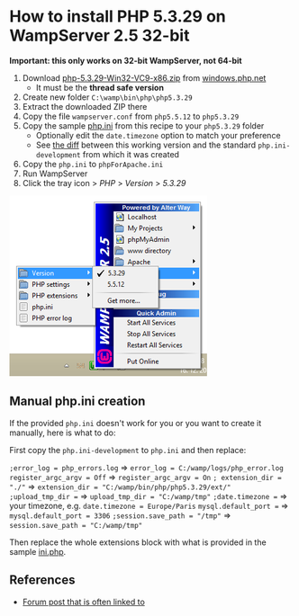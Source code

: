 # How to install PHP 5.3.29 on WampServer 2.5 32-bit



**Important: this only works on 32-bit WampServer, not 64-bit**


 1. Download [php-5.3.29-Win32-VC9-x86.zip](http://windows.php.net/downloads/releases/php-5.3.29-Win32-VC9-x86.zip) from [windows.php.net](http://windows.php.net/download/#php-5.3)
     - It must be the **thread safe version**
 2. Create new folder `C:\wamp\bin\php\php5.3.29`
 3. Extract the downloaded ZIP there
 4. Copy the file `wampserver.conf` from `php5.5.12` to `php5.3.29`
 5. Copy the sample [php.ini](./php.ini) from this recipe to your `php5.3.29` folder
     - Optionally edit the `date.timezone` option to match your preference
     - See [the diff](https://github.com/borekb/wampserver-recipes/commit/017022239b333b4cf4fb37e5148f6cf31a3f8219) between this working version and the standard `php.ini-development` from which it was created
 6. Copy the `php.ini` to `phpForApache.ini`
 7. Run WampServer
 8. Click the tray icon > *PHP* > *Version* > *5.3.29*

![Switch to PHP 5.3](./img-switch-php53.png)



## Manual php.ini creation

If the provided `php.ini` doesn't work for you or you want to create it manually, here is what to do:

First copy the `php.ini-development` to `php.ini` and then replace:

`;error_log = php_errors.log` => `error_log = C:/wamp/logs/php_error.log`
`register_argc_argv = Off` => `register_argc_argv = On`
`; extension_dir = "./"` => `extension_dir = "C:/wamp/bin/php/php5.3.29/ext/"`
`;upload_tmp_dir =` => `upload_tmp_dir = "C:/wamp/tmp"`
`;date.timezone =` => your timezone, e.g. `date.timezone = Europe/Paris`
`mysql.default_port =` => `mysql.default_port = 3306`
`;session.save_path = "/tmp"` => `session.save_path = "C:/wamp/tmp"`

Then replace the whole extensions block with what is provided in the sample [ini.php](./ini.php).


## References

 - [Forum post that is often linked to](http://forum.wampserver.com/read.php?1,124128)